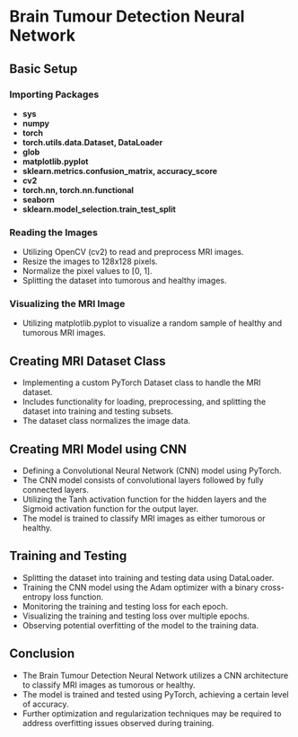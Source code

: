 # Brain Tumour Detection Neural Network

## Basic Setup

### Importing Packages

- **sys**
- **numpy**
- **torch**
- **torch.utils.data.Dataset, DataLoader**
- **glob**
- **matplotlib.pyplot**
- **sklearn.metrics.confusion_matrix, accuracy_score**
- **cv2**
- **torch.nn, torch.nn.functional**
- **seaborn**
- **sklearn.model_selection.train_test_split**

### Reading the Images

- Utilizing OpenCV (cv2) to read and preprocess MRI images.
- Resize the images to 128x128 pixels.
- Normalize the pixel values to [0, 1].
- Splitting the dataset into tumorous and healthy images.

### Visualizing the MRI Image

- Utilizing matplotlib.pyplot to visualize a random sample of healthy and tumorous MRI images.

## Creating MRI Dataset Class

- Implementing a custom PyTorch Dataset class to handle the MRI dataset.
- Includes functionality for loading, preprocessing, and splitting the dataset into training and testing subsets.
- The dataset class normalizes the image data.

## Creating MRI Model using CNN

- Defining a Convolutional Neural Network (CNN) model using PyTorch.
- The CNN model consists of convolutional layers followed by fully connected layers.
- Utilizing the Tanh activation function for the hidden layers and the Sigmoid activation function for the output layer.
- The model is trained to classify MRI images as either tumorous or healthy.

## Training and Testing

- Splitting the dataset into training and testing data using DataLoader.
- Training the CNN model using the Adam optimizer with a binary cross-entropy loss function.
- Monitoring the training and testing loss for each epoch.
- Visualizing the training and testing loss over multiple epochs.
- Observing potential overfitting of the model to the training data.

## Conclusion

- The Brain Tumour Detection Neural Network utilizes a CNN architecture to classify MRI images as tumorous or healthy.
- The model is trained and tested using PyTorch, achieving a certain level of accuracy.
- Further optimization and regularization techniques may be required to address overfitting issues observed during training.